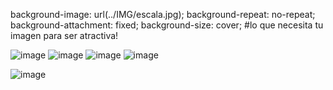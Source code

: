 

background-image: url(../IMG/escala.jpg);
    background-repeat: no-repeat;
    background-attachment: fixed;
    background-size: cover;
#lo que necesita tu imagen para ser atractiva!

![image](https://github.com/JhojanBinary/Cover-Effect/assets/102551448/8a08845c-3c3e-4181-b7a5-b72327c46916)
![image](https://github.com/JhojanBinary/Cover-Effect/assets/102551448/daf085b5-7dd6-4e31-891a-206859a70543)
![image](https://github.com/JhojanBinary/Cover-Effect/assets/102551448/e68306c4-d657-4320-b3e4-d634cdc611aa)
![image](https://github.com/JhojanBinary/Cover-Effect/assets/102551448/5811119a-2c3f-407a-b5bc-dac932014338)


![image](https://github.com/JhojanBinary/Cover-Effect/assets/102551448/43e75396-066a-4291-b73a-ae0953d5309b)
